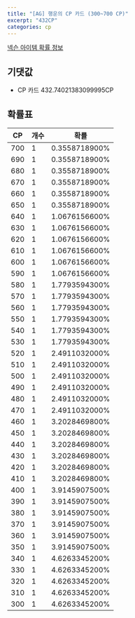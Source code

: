```yaml
---
title: "[AG] 행운의 CP 카드 (300~700 CP)"
excerpt: "432CP"
categories: cp
---
```

[넥슨 아이템 확률 정보](http://iteminfo.nexon.com/probability/fco?sn=4241)

## 기댓값
  - CP 카드 432.74021383099995CP

## 확률표

|CP|개수|확률|
|---|---|---|
|700|1|0.3558718900%|
|690|1|0.3558718900%|
|680|1|0.3558718900%|
|670|1|0.3558718900%|
|660|1|0.3558718900%|
|650|1|0.3558718900%|
|640|1|1.0676156600%|
|630|1|1.0676156600%|
|620|1|1.0676156600%|
|610|1|1.0676156600%|
|600|1|1.0676156600%|
|590|1|1.0676156600%|
|580|1|1.7793594300%|
|570|1|1.7793594300%|
|560|1|1.7793594300%|
|550|1|1.7793594300%|
|540|1|1.7793594300%|
|530|1|1.7793594300%|
|520|1|2.4911032000%|
|510|1|2.4911032000%|
|500|1|2.4911032000%|
|490|1|2.4911032000%|
|480|1|2.4911032000%|
|470|1|2.4911032000%|
|460|1|3.2028469800%|
|450|1|3.2028469800%|
|440|1|3.2028469800%|
|430|1|3.2028469800%|
|420|1|3.2028469800%|
|410|1|3.2028469800%|
|400|1|3.9145907500%|
|390|1|3.9145907500%|
|380|1|3.9145907500%|
|370|1|3.9145907500%|
|360|1|3.9145907500%|
|350|1|3.9145907500%|
|340|1|4.6263345200%|
|330|1|4.6263345200%|
|320|1|4.6263345200%|
|310|1|4.6263345200%|
|300|1|4.6263345200%|

